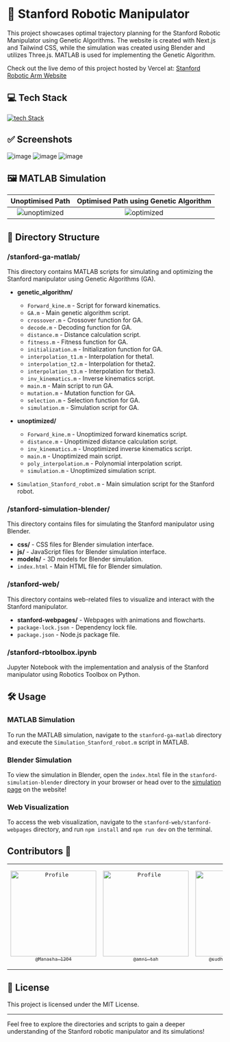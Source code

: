 # 🤖 Stanford Robotic Manipulator
This project showcases optimal trajectory planning for the Stanford Robotic Manipulator using Genetic Algorithms. The website is created with Next.js and Tailwind CSS, while the simulation was created using Blender and utilizes Three.js. MATLAB is used for implementing the Genetic Algorithm. 

Check out the live demo of this project hosted by Vercel at: [Stanford Robotic Arm Website](https://stanford-robotic-arm-b2.vercel.app/)

## 💻 Tech Stack
[![tech Stack](https://skillicons.dev/icons?i=matlab,python,nextjs,tailwindcss,blender,threejs,figma,vercel)](https://skillicons.dev)

## ✅ Screenshots 
![image](https://github.com/BURUGURAHUL/Stanford-Robotic-Arm/assets/111682039/b91774da-7506-49a8-9e7d-22449ef90fa9)
![image](https://github.com/BURUGURAHUL/Stanford-Robotic-Arm/assets/111682039/241b47a9-aaec-4493-8694-9ce501e1a8a5)
![image](https://github.com/BURUGURAHUL/Stanford-Robotic-Arm/assets/111682039/33ea2d8a-95f4-477f-ba07-920964cb27e1)

## 🖼️ MATLAB Simulation 

| Unoptimised Path | Optimised Path using Genetic Algorithm|
|:----------------:|:--------------:|
| ![unoptimized](https://github.com/BURUGURAHUL/Stanford-Robotic-Arm/assets/111682039/ee8e50de-39b6-4fbb-99df-073c89cceeaf) | ![optimized](https://github.com/BURUGURAHUL/Stanford-Robotic-Arm/assets/111682039/87e5b612-7c55-466e-9609-04e83b0c35ae) |



## 📂 Directory Structure

### /stanford-ga-matlab/
This directory contains MATLAB scripts for simulating and optimizing the Stanford manipulator using Genetic Algorithms (GA).

- **genetic_algorithm/**
  - `Forward_kine.m` - Script for forward kinematics.
  - `GA.m` - Main genetic algorithm script.
  - `crossover.m` - Crossover function for GA.
  - `decode.m` - Decoding function for GA.
  - `distance.m` - Distance calculation script.
  - `fitness.m` - Fitness function for GA.
  - `initialization.m` - Initialization function for GA.
  - `interpolation_t1.m` - Interpolation for theta1.
  - `interpolation_t2.m` - Interpolation for theta2.
  - `interpolation_t3.m` - Interpolation for theta3.
  - `inv_kinematics.m` - Inverse kinematics script.
  - `main.m` - Main script to run GA.
  - `mutation.m` - Mutation function for GA.
  - `selection.m` - Selection function for GA.
  - `simulation.m` - Simulation script for GA.

- **unoptimized/**
  - `Forward_kine.m` - Unoptimized forward kinematics script.
  - `distance.m` - Unoptimized distance calculation script.
  - `inv_kinematics.m` - Unoptimized inverse kinematics script.
  - `main.m` - Unoptimized main script.
  - `poly_interpolation.m` - Polynomial interpolation script.
  - `simulation.m` - Unoptimized simulation script.

- `Simulation_Stanford_robot.m` - Main simulation script for the Stanford robot.

### /stanford-simulation-blender/
This directory contains files for simulating the Stanford manipulator using Blender.

- **css/** - CSS files for Blender simulation interface.
- **js/** - JavaScript files for Blender simulation interface.
- **models/** - 3D models for Blender simulation.
- `index.html` - Main HTML file for Blender simulation.

### /stanford-web/
This directory contains web-related files to visualize and interact with the Stanford manipulator.

- **stanford-webpages/** - Webpages with animations and flowcharts.
- `package-lock.json` - Dependency lock file.
- `package.json` - Node.js package file.

### /stanford-rbtoolbox.ipynb
Jupyter Notebook with the implementation and analysis of the Stanford manipulator using Robotics Toolbox on Python.

## 🛠️ Usage

### MATLAB Simulation

To run the MATLAB simulation, navigate to the `stanford-ga-matlab` directory and execute the `Simulation_Stanford_robot.m` script in MATLAB.

### Blender Simulation

To view the simulation in Blender, open the `index.html` file in the `stanford-simulation-blender` directory in your browser or head over to the [simulation page](https://stanford-robotic-arm-b2.vercel.app/index.html) on the website!

### Web Visualization

To access the web visualization, navigate to the `stanford-web/stanford-webpages` directory, and run `npm install` and `npm run dev` on the terminal. 

## Contributors 🤝
<table style="border: none;" align="center">
<tr>
<td align="center" width="200"><pre><a href="https://github.com/Manasha-1204Manasha-1204"><img src="https://avatars.githubusercontent.com/u/121673101?v=4" width="200" alt="Profile" /><br><sub>@Manasha-1204</sub></a></pre></td>
<td align="center" width="200"><pre><a href="https://github.com/amri-tah"><img src="https://avatars.githubusercontent.com/u/111682039?v=4" width="200" alt="Profile" /><br><sub>@amri-tah</sub></a></pre></td>
<td align="center" width="200"><pre><a href="https://github.com/sudheerkumarchowdary"><img src="https://avatars.githubusercontent.com/u/98307666?v=4" width="200" alt="Profile" /><br><sub>@sudheerkumarchowdary</sub></a>
<td align="center" width="200"><pre><a href="https://github.com/BURUGURAHUL"><img src="https://avatars.githubusercontent.com/u/121683096?v=4" width="200" alt="Profile" /><br><sub>@BURUGURAHUL</sub></a></pre></td>
</tr>
</table>
  
## 📜 License

This project is licensed under the MIT License.

---

Feel free to explore the directories and scripts to gain a deeper understanding of the Stanford robotic manipulator and its simulations!
